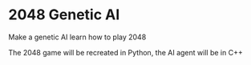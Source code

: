 # 2048 Genetic AI
Make a genetic AI learn how to play 2048

The 2048 game will be recreated in Python, the AI agent will be in C++
